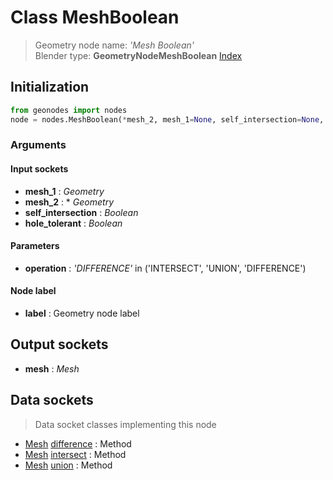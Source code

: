 
# Class MeshBoolean

> Geometry node name: _'Mesh Boolean'_<br>Blender type:  **GeometryNodeMeshBoolean**
[Index](/docs/index.md)

## Initialization


```python
from geonodes import nodes
node = nodes.MeshBoolean(*mesh_2, mesh_1=None, self_intersection=None, hole_tolerant=None, operation='DIFFERENCE', label=None)
```


### Arguments


#### Input sockets



- **mesh_1** : _Geometry_
- **mesh_2** : * _Geometry_
- **self_intersection** : _Boolean_
- **hole_tolerant** : _Boolean_



#### Parameters



- **operation** : _'DIFFERENCE'_ in ('INTERSECT', 'UNION', 'DIFFERENCE')



#### Node label



- **label** : Geometry node label



## Output sockets



- **mesh** : _Mesh_



## Data sockets

> Data socket classes implementing this node


- [Mesh](../sockets/Mesh.md) [difference](../sockets/Mesh.md#difference) : Method
- [Mesh](../sockets/Mesh.md) [intersect](../sockets/Mesh.md#intersect) : Method
- [Mesh](../sockets/Mesh.md) [union](../sockets/Mesh.md#union) : Method


